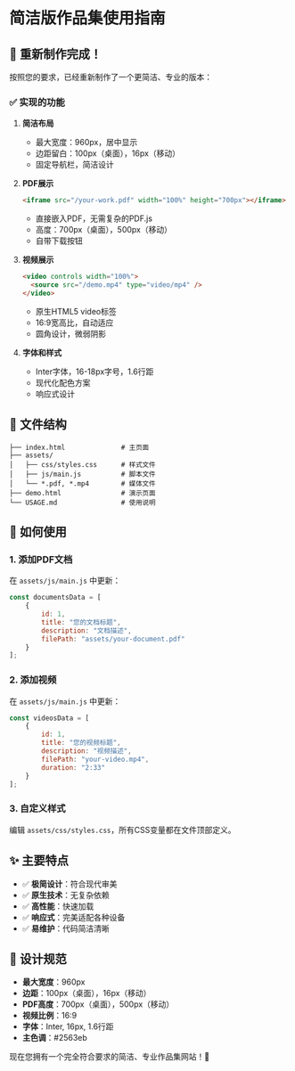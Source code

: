 # 简洁版作品集使用指南

## 🎯 重新制作完成！

按照您的要求，已经重新制作了一个更简洁、专业的版本：

### ✅ 实现的功能

1. **简洁布局**
   - 最大宽度：960px，居中显示
   - 边距留白：100px（桌面），16px（移动）
   - 固定导航栏，简洁设计

2. **PDF展示**
   ```html
   <iframe src="/your-work.pdf" width="100%" height="700px"></iframe>
   ```
   - 直接嵌入PDF，无需复杂的PDF.js
   - 高度：700px（桌面），500px（移动）
   - 自带下载按钮

3. **视频展示**
   ```html
   <video controls width="100%">
     <source src="/demo.mp4" type="video/mp4" />
   </video>
   ```
   - 原生HTML5 video标签
   - 16:9宽高比，自动适应
   - 圆角设计，微弱阴影

4. **字体和样式**
   - Inter字体，16-18px字号，1.6行距
   - 现代化配色方案
   - 响应式设计

## 📁 文件结构

```
├── index.html              # 主页面
├── assets/
│   ├── css/styles.css      # 样式文件
│   ├── js/main.js          # 脚本文件
│   └── *.pdf, *.mp4        # 媒体文件
├── demo.html               # 演示页面
└── USAGE.md                # 使用说明
```

## 🚀 如何使用

### 1. 添加PDF文档

在 `assets/js/main.js` 中更新：

```javascript
const documentsData = [
    {
        id: 1,
        title: "您的文档标题",
        description: "文档描述",
        filePath: "assets/your-document.pdf"
    }
];
```

### 2. 添加视频

在 `assets/js/main.js` 中更新：

```javascript
const videosData = [
    {
        id: 1,
        title: "您的视频标题",
        description: "视频描述",
        filePath: "your-video.mp4",
        duration: "2:33"
    }
];
```

### 3. 自定义样式

编辑 `assets/css/styles.css`，所有CSS变量都在文件顶部定义。

## ✨ 主要特点

- ✅ **极简设计**：符合现代审美
- ✅ **原生技术**：无复杂依赖
- ✅ **高性能**：快速加载
- ✅ **响应式**：完美适配各种设备
- ✅ **易维护**：代码简洁清晰

## 🎨 设计规范

- **最大宽度**：960px
- **边距**：100px（桌面），16px（移动）
- **PDF高度**：700px（桌面），500px（移动）
- **视频比例**：16:9
- **字体**：Inter, 16px, 1.6行距
- **主色调**：#2563eb

现在您拥有一个完全符合要求的简洁、专业作品集网站！🎉
